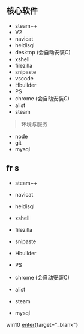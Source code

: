 ## 核心软件

- steam++   
- V2  
- navicat  
- heidisql  
- desktop (会自动安装C)
- xshell
- filezilla
- snipaste
- vscode
- Hbuilder
- PS
- chrome (会自动安装C)
- alist
- steam

> 环境与服务

- node
- git
- mysql

## fr s

- steam++   
- navicat  
- heidisql  

- xshell
- filezilla
- snipaste


- Hbuilder
- PS
- chrome (会自动安装C)
- alist
- steam


- mysql


win10 [enter](https://www.baidu.com/s?ie=utf-8&f=8&rsv_bp=1&tn=baidu&wd=markdown%E7%94%A8%E6%88%B7%E4%BB%A3%E7%A0%81%E7%89%87%E6%AE%B5vsc&oq=markdown%25E7%2594%25A8%25E6%2588%25B7%25E4%25BB%25A3%25E7%25A0%2581%25E7%2589%2587%25E6%25AE%25B5&rsv_pq=b16e079a003b07c1&rsv_t=99f3VrX08kBu%2F1%2FpogcEbx4pS3HuKjJmDTixFzWEpoJYSb%2BXn3SG3Xb2ID8&rqlang=cn&rsv_dl=tb&rsv_enter=1&rsv_sug3=5&rsv_sug1=5&rsv_sug7=100&rsv_sug2=0&rsv_btype=t&inputT=1047&rsv_sug4=4065){target="_blank"}

